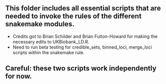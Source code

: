 ## This folder includes all essential scripts that are needed to invoke the rules of the different snakemake modules.

- Credits got to Brian Schilder and Brian Fulton-Howard for making the necessary edits to UKBiobank_LD.R.
- Need to run beta testing for credible_sets, binned_loci, merge_loci scripts within the snakemake rule. 
## Careful: these two scripts work independently for now.
